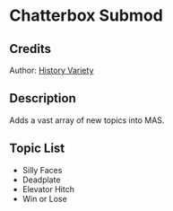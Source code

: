 # Chatterbox Submod


## Credits
Author: [History Variety](https://www.reddit.com/user/Historical_Variety63/)

## Description
  Adds a vast array of new topics into MAS.

## Topic List
  - Silly Faces
  - Deadplate
  - Elevator Hitch
  - Win or Lose
